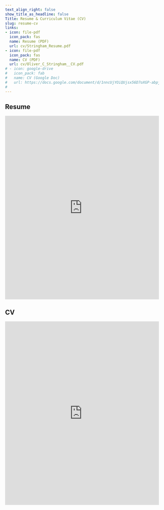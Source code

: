 ```yaml
---
text_align_right: false
show_title_as_headline: false
Title: Resume & Curriculum Vitae (CV)
slug: resume-cv
links:
- icon: file-pdf
  icon_pack: fas
  name: Resume (PDF)
  url: cv/Stringham_Resume.pdf
- icon: file-pdf
  icon_pack: fas
  name: CV (PDF)
  url: cv/Oliver_C_Stringham__CV.pdf
# - icon: google-drive
#   icon_pack: fab
#   name: CV (Google Doc)
#   url: https://docs.google.com/document/d/1nncUjYOiQUjsx56D7oXGP-abpjgAxbgH7oIZ__AuKjU/edit?usp=sharing
#  
---
```



## Resume
<script>
    function resizeIframe(obj) {
      obj.style.height =  1.1*obj.contentWindow.document.body.scrollHeight + 'px';
    }
  </script>

<iframe width='100%' height='600' 
    onload="resizeIframe(this)"
    frameborder="0"
    src="https://drive.google.com/file/d/1u8trRWno5lj38g9FoxDFItsVem3njHhh/preview">
</iframe>


## CV
<script>
    function resizeIframe(obj) {
      obj.style.height =  1.05*obj.contentWindow.document.body.scrollHeight + 'px';
    }
  </script>

<iframe width='100%' height='600' 
    onload="resizeIframe(this)"
    frameborder="0"
    src="https://docs.google.com/document/d/e/2PACX-1vTQK3vJrJsrXSsu0bonBAowJCO6Iovw9_jPbFaep5M51vOJZfijWxCSOFuQkoPb1JmeUWiAamK6iK2I/pub?embedded=true">
</iframe>